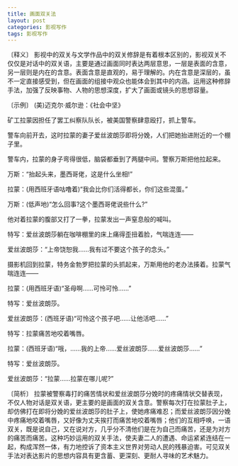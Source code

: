 ```yaml
---
title: 画面双关法
layout: post
categories: 影视写作
tags: 影视写作
---
```


〔释义〕 影视中的双关与文学作品中的双关修辞是有着根本区别的，影视双关不仅仅是对话中的双关语，主要是通过画面同时表达两层意思，一层是表面的含意，另一层则是内在的含意。表面含意是直观的，易于理解的。内在含意是深层的，虽不一定直接感受到，但在画面的组接中观众也能体会到其中的内涵。运用这种修辞手法，加强了反映事物、人物的思想深度，扩大了画面或镜头的思想容量。

〔示例〕 (美)迈克尔·威尔逊：《社会中坚》

矿工拉蒙因担任了罢工纠察队队长，被美国警察肆意殴打，抓上警车。

警车向前开去，这时拉蒙的妻子爱丝波朗莎即将分娩，人们把她抬进附近的一个棚子里。

警车内，拉蒙的身子弯得很低，脑袋都垂到了两腿中间。警察万斯把他拉起来。

万斯：“抬起头来，墨西哥佬，这是什么坐相!”

拉蒙：(用西班牙语咕噜着)“我会比你们活得都长，你们这些混蛋。”

万斯：(低声地)“怎么回事?这个墨西哥佬说些什么?”

他对着拉蒙的腹部又打了一拳，拉蒙发出一声窒息般的喊叫。

特写：爱丝波朗莎躺在咖啡棚里的床上痛得歪扭着脸，气喘连连——

爱丝波朗莎：“上帝饶恕我……我有过不要这个孩子的念头。”

摄影机回到拉蒙，特务金勃罗把拉蒙的头抓起来，万斯用他的老办法揍着。拉蒙气喘连连——

拉蒙：(用西班牙语)“圣母啊……可怜可怜……”

特写：爱丝波朗莎。

爱丝波朗莎：(西班牙语)“可怜这个孩子吧……让他活吧……”

特写：拉蒙痛苦地咬着嘴唇。

拉蒙：(西班牙语)“哦，……我的上帝……爱丝波朗莎……爱丝波朗莎……”

特写：爱丝波朗莎。

爱丝波朗莎：“拉蒙……拉蒙在哪儿呢?”

〔简析〕 拉蒙被警察毒打的痛苦情状和爱丝波朗莎分娩时的疼痛情状交替表现，不仅人物对话是双关语，更主要的是画面的双关含意。警察每次打在拉蒙肚子上，却仿佛打在即将分娩的爱丝波朗莎的肚子上，使她疼痛难忍；而爱丝波朗莎因分娩中疼痛地咬着嘴唇，又好像为丈夫挨打而痛苦地咬着嘴唇；他们的互相呼唤，一语双关，既是说自己，又在说对方，几乎分不清他们是在为自己而痛苦，还是为对方的痛苦而痛苦。这种巧妙运用的双关手法，使夫妻二人的遭遇、命运紧紧连结在一起，构成浑然一体，有力地控诉了资本主义世界对劳动人民的残暴迫害。可见双关手法对表达影片的思想内容具有更含蓄、更深刻、更耐人寻味的艺术魅力。 